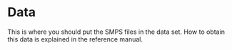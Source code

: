 # Data

This is where you should put the SMPS files in the data set. How to  obtain this
data is explained in the reference manual.
